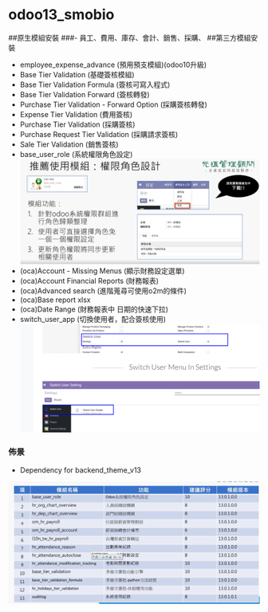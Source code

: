 # odoo13_smobio
##原生模組安裝
###- 員工、費用、庫存、會計、銷售、採購、
##第三方模組安裝
- employee_expense_advance (預用預支模組)(odoo10升級)
- Base Tier Validation (基礎簽核模組)
- Base Tier Validation Formula (簽核可寫入程式)
- Base Tier Validation Forward (簽核轉發)
- Purchase Tier Validation - Forward Option (採購簽核轉發)
- Expense Tier Validation (費用簽核)
- Purchase Tier Validation (採購簽核)
- Purchase Request Tier Validation (採購請求簽核) 
- Sale Tier Validation (銷售簽核)
- base_user_role (系統權限角色設定)
![image](資料庫/base_user_role_1.png)
- (oca)Account - Missing Menus (顯示財務設定選單)
- (oca)Account Financial Reports (財務報表)
- (oca)Advanced search (進階蒐尋可使用o2m的條件)
- (oca)Base report xlsx
- (oca)Date Range (財務報表中 日期的快速下拉)
- switch_user_app (切換使用者，配合簽核使用)
![image](資料庫/switch_user_app.png)
### 佈景
- Dependency for backend_theme_v13

![image](資料庫/odoo_list1.png)
